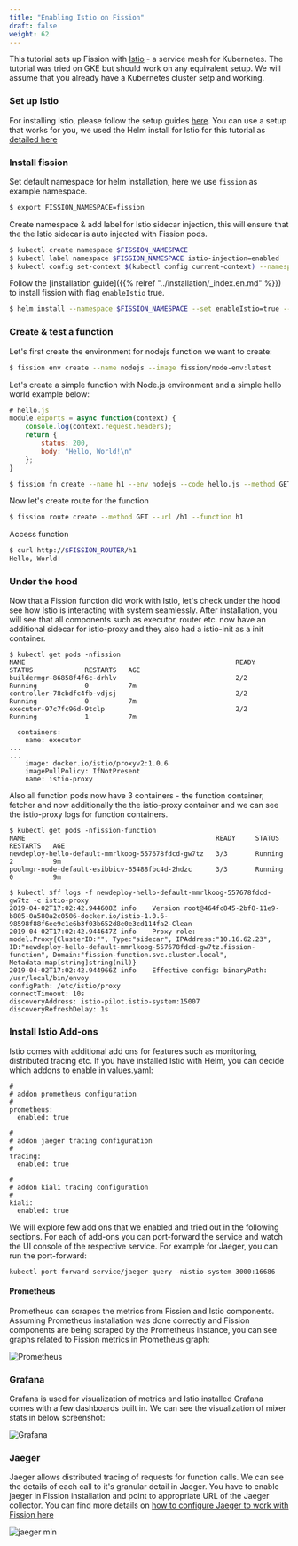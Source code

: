 ```yaml
---
title: "Enabling Istio on Fission"
draft: false
weight: 62
---
```


This tutorial sets up Fission with [Istio](https://istio.io/) - a service mesh for Kubernetes. The tutorial was tried on GKE but should work on any equivalent setup. We will assume that you already have a Kubernetes cluster setp and working.


### Set up Istio

For installing Istio, please follow the setup guides [here](https://istio.io/docs/setup/kubernetes/install/). You can use a setup that works for you, we used the Helm install for Istio for this tutorial as [detailed here](https://istio.io/docs/setup/kubernetes/install/helm/)


### Install fission

Set default namespace for helm installation, here we use `fission` as example namespace.

```bash
$ export FISSION_NAMESPACE=fission
```

Create namespace & add label for Istio sidecar injection, this will ensure that the the Istio sidecar is auto injected with Fission pods.

```bash
$ kubectl create namespace $FISSION_NAMESPACE
$ kubectl label namespace $FISSION_NAMESPACE istio-injection=enabled
$ kubectl config set-context $(kubectl config current-context) --namespace=$FISSION_NAMESPACE
```

Follow the [installation guide]({{% relref "../installation/_index.en.md" %}}) to install fission with flag `enableIstio` true.

```bash
$ helm install --namespace $FISSION_NAMESPACE --set enableIstio=true --name istio-demo <chart-fission-all-url>
```

### Create & test a function

Let's first create the environment for nodejs function we want to create:

```bash
$ fission env create --name nodejs --image fission/node-env:latest
```

Let's create a simple function with Node.js environment and a simple hello world example below:

```js
# hello.js
module.exports = async function(context) {
    console.log(context.request.headers);
    return {
        status: 200,
        body: "Hello, World!\n"
    };
}
```

```bash
$ fission fn create --name h1 --env nodejs --code hello.js --method GET
```

Now let's create route for the function

```bash
$ fission route create --method GET --url /h1 --function h1
```

Access function

```bash
$ curl http://$FISSION_ROUTER/h1
Hello, World!
```

### Under the hood

Now that a Fission function did work with Istio, let's check under the hood see how Istio is interacting with system seamlessly. After installation, you will see that all components such as executor, router etc. now have an additional sidecar for istio-proxy and they also had a istio-init as a init container.

```
$ kubectl get pods -nfission
NAME                                                     READY     STATUS             RESTARTS   AGE
buildermgr-86858f4f6c-drhlv                              2/2       Running            0          7m
controller-78cbdfc4fb-vdjsj                              2/2       Running            0          7m
executor-97c7fc96d-9tclp                                 2/2       Running            1          7m

```

```
  containers:
    name: executor
...
...
    image: docker.io/istio/proxyv2:1.0.6
    imagePullPolicy: IfNotPresent
    name: istio-proxy
```

Also all function pods now have 3 containers - the function container, fetcher and now additionally the the istio-proxy container and we can see the istio-proxy logs for function containers.

```
$ kubectl get pods -nfission-function
NAME                                                READY     STATUS    RESTARTS   AGE
newdeploy-hello-default-mmrlkoog-557678fdcd-gw7tz   3/3       Running   2          9m
poolmgr-node-default-esibbicv-65488fbc4d-2hdzc      3/3       Running   0          9m

$ kubectl $ff logs -f newdeploy-hello-default-mmrlkoog-557678fdcd-gw7tz -c istio-proxy
2019-04-02T17:02:42.944608Z info    Version root@464fc845-2bf8-11e9-b805-0a580a2c0506-docker.io/istio-1.0.6-98598f88f6ee9c1e6b3f03b652d8e0e3cd114fa2-Clean
2019-04-02T17:02:42.944647Z info    Proxy role: model.Proxy{ClusterID:"", Type:"sidecar", IPAddress:"10.16.62.23", ID:"newdeploy-hello-default-mmrlkoog-557678fdcd-gw7tz.fission-function", Domain:"fission-function.svc.cluster.local", Metadata:map[string]string(nil)}
2019-04-02T17:02:42.944966Z info    Effective config: binaryPath: /usr/local/bin/envoy
configPath: /etc/istio/proxy
connectTimeout: 10s
discoveryAddress: istio-pilot.istio-system:15007
discoveryRefreshDelay: 1s

```


### Install Istio Add-ons


Istio comes with additional add ons for features such as monitoring, distributed tracing etc. If you have installed Istio with Helm, you can decide which addons to enable in values.yaml:

```
#
# addon prometheus configuration
#
prometheus:
  enabled: true

#
# addon jaeger tracing configuration
#
tracing:
  enabled: true

#
# addon kiali tracing configuration
#
kiali:
  enabled: true

```

We will explore few add ons that we enabled and tried out in the following sections. For each of add-ons you can port-forward the service and watch the UI console of the respective service. For example for Jaeger, you can run the port-forward:

```
kubectl port-forward service/jaeger-query -nistio-system 3000:16686
```


#### Prometheus

Prometheus can scrapes the metrics from Fission and Istio components. Assuming Prometheus installation was done correctly and Fission components are being scraped by the Prometheus instance, you can see graphs related to Fission metrics in Prometheus graph:

![Prometheus](../assets/prometheus_fission.png)


### Grafana

Grafana is used for visualization of metrics and Istio installed Grafana comes with a few dashboards built in. We can see the visualization of mixer stats in below screenshot:

![Grafana](../assets/grafana.png)


### Jaeger

Jaeger allows distributed tracing of requests for function calls. We can see the details of each call to it's granular detail in Jaeger. You have to enable jaeger in Fission installation and point to appropriate URL of the Jaeger collector. You can find more details on [how to configure Jaeger to work with Fission here](https://blog.fission.io/posts/fission-opentracing/)

![jaeger min](../assets/jaeger.png)
